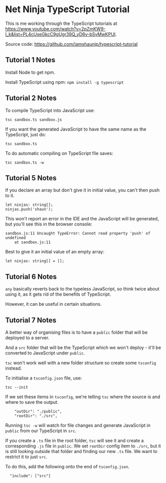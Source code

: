 # Net Ninja TypeScript Tutorial

This is me working through the TypeScript tutorials at https://www.youtube.com/watch?v=2pZmKW9-I_k&list=PL4cUxeGkcC9gUgr39Q_yD6v-bSyMwKPUI.

Source code: https://github.com/iamshaunjp/typescript-tutorial

## Tutorial 1 Notes

Install Node to get npm.

Install TypeScript using npm: `npm install -g typescript`

## Tutorial 2 Notes

To compile TypeScript into JavaScript use:

`tsc sandbox.ts sandbox.js`

If you want the generated JavaScript to have the same name as the TypeScript, just do:

`tsc sandbox.ts`

To do automatic compiling on TypeScript file saves:

`tsc sandbox.ts -w`

## Tutorial 5 Notes
If you declare an array but don't give it in initial value, you can't then push to it.

```
let ninjas: string[];
ninjas.push('shaun');
```

This won't report an error in the IDE and the JavaScript will be generated, but you'll see this in the browser console:

```
sandbox.js:11 Uncaught TypeError: Cannot read property 'push' of undefined
    at sandbox.js:11
```

Best to give it an initial value of an empty array:

```
let ninjas: string[] = [];
```

## Tutorial 6 Notes

`any` basically reverts back to the typeless JavaScript, so think twice about using it, as it gets rid of the benefits of TypeScript.

However, it can be useful in certain situations.

## Tutorial 7 Notes
A better way of organising files is to have a `public` folder that will be deployed to a server.

And a `src` folder that will be the TypeScript which we won't deploy - it'll be converted to JavaScript under `public`.

`tsc` won't work well with a new folder structure so create some `tsconfig` instead.

To initialise a `tsconfig.json` file, use:

```
tsc --init
```

If we set these items in `tsconfig`, we're telling `tsc` where the source is and where to save the output.

```
    "outDir": "./public",   
    "rootDir": "./src",  
```

Running `tsc -w` will watch for file changes and generate JavaScript in `public` from our TypeScript in `src`.

If you create a `.ts` file in the root folder, `tsc` will see it and create a corresponding `.js` file in `public`. We set `rootDir` config item to `./src`, but it is still looking outside that folder and finding our new `.ts` file. We want to restrict it to just `src`.

To do this, add the following onto the end of `tsconfig.json`.

```
  "include": ["src"]
```  